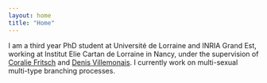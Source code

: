 ```yaml
---
layout: home
title: "Home"
---
```


I am a third year PhD student at Université de Lorraine and INRIA Grand Est, working at Institut Elie Cartan de Lorraine in Nancy, under the supervision of <a href='http://coralie-fritsch.perso.math.cnrs.fr'>Coralie Fritsch</a> and <a href='http://www.normalesup.org/~villemonais/'>Denis Villemonais</a>. I currently work on multi-sexual multi-type branching processes.
